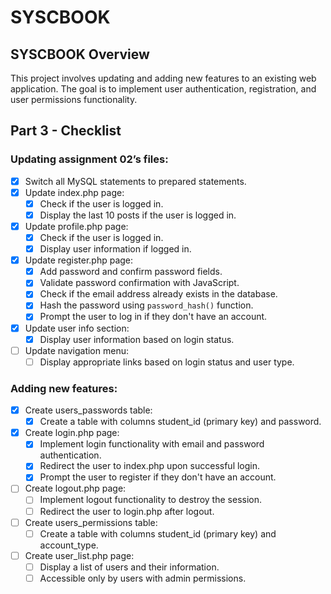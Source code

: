 # SYSCBOOK

## SYSCBOOK Overview

This project involves updating and adding new features to an existing web application. The goal is to implement user authentication, registration, and user permissions functionality.

## Part 3 - Checklist

### Updating assignment 02’s files:

- [x] Switch all MySQL statements to prepared statements.
- [x] Update index.php page:
  - [x] Check if the user is logged in.
  - [x] Display the last 10 posts if the user is logged in.
- [x] Update profile.php page:
  - [x] Check if the user is logged in.
  - [x] Display user information if logged in.
- [x] Update register.php page:
  - [x] Add password and confirm password fields.
  - [x] Validate password confirmation with JavaScript.
  - [x] Check if the email address already exists in the database.
  - [x] Hash the password using `password_hash()` function.
  - [x] Prompt the user to log in if they don't have an account.
- [x] Update user info section:
  - [x] Display user information based on login status.
- [ ] Update navigation menu:
  - [ ] Display appropriate links based on login status and user type.

### Adding new features:

- [x] Create users_passwords table:
  - [x] Create a table with columns student_id (primary key) and password.
- [x] Create login.php page:
  - [x] Implement login functionality with email and password authentication.
  - [x] Redirect the user to index.php upon successful login.
  - [x] Prompt the user to register if they don't have an account.
- [ ] Create logout.php page:
  - [ ] Implement logout functionality to destroy the session.
  - [ ] Redirect the user to login.php after logout.
- [ ] Create users_permissions table:
  - [ ] Create a table with columns student_id (primary key) and account_type.
- [ ] Create user_list.php page:
  - [ ] Display a list of users and their information.
  - [ ] Accessible only by users with admin permissions.
